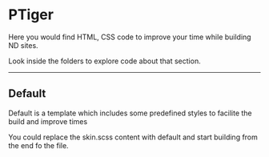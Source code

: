# PTiger
Here you would find HTML, CSS code to improve your time while building ND sites.

Look inside the folders to explore code about that section.
***
## Default
Default is a template which includes some predefined styles to facilite the build and improve times

You could replace the skin.scss content with default and start building from the end fo the file.